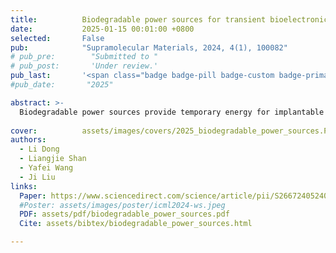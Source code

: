 ```yaml
---
title:          Biodegradable power sources for transient bioelectronics
date:           2025-01-15 00:01:00 +0800
selected:       False
pub:            "Supramolecular Materials, 2024, 4(1), 100082"
# pub_pre:        "Submitted to "
# pub_post:       'Under review.'
pub_last:       '<span class="badge badge-pill badge-custom badge-primary">Journal</span>'
#pub_date:       "2025"

abstract: >-
  Biodegradable power sources provide temporary energy for implantable bioelectronics through storage, harvesting, and transfer, with future research focusing on improving biocompatibility, energy density, and degradation control.
  
cover:          assets/images/covers/2025_biodegradable_power_sources.PNG
authors:
  - Li Dong
  - Liangjie Shan
  - Yafei Wang
  - Ji Liu
links:
  Paper: https://www.sciencedirect.com/science/article/pii/S2667240524000205
  #Poster: assets/images/poster/icml2024-ws.jpeg
  PDF: assets/pdf/biodegradable_power_sources.pdf
  Cite: assets/bibtex/biodegradable_power_sources.html

---
```


